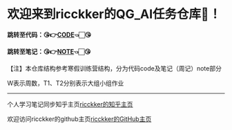 # 欢迎来到ricckker的QG_AI任务仓库🥳！

**跳转至代码：😘👉[CODE](https://github.com/kingdomye/qg_ai_tasks/tree/main/code)👈🏻😘**

**跳转至笔记：😘👉[NOTE](https://github.com/kingdomye/qg_ai_tasks/tree/main/note)👈🏻😘**

【注】本仓库结构参考寒假训练营结构，分为代码code及笔记（周记）note部分

W表示周数，T1、T2分别表示大组小组作业

------

个人学习笔记同步知乎主页[ricckker的知乎主页](https://www.zhihu.com/people/c-59-82-42)

欢迎访问ricckker的github主页[ricckker的GitHub主页](https://github.com/kingdomye)
